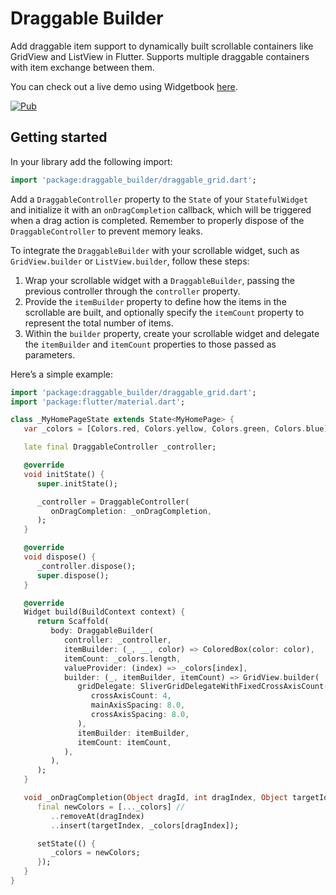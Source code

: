 # Draggable Builder

Add draggable item support to dynamically built scrollable containers like GridView and ListView in
Flutter. Supports multiple draggable containers with item exchange between them.

You can check out a live demo using Widgetbook [here](https://adbonnin.github.io/flutter_draggable_builder).

[![Pub](https://img.shields.io/pub/v/draggable_builder.svg)](https://pub.dartlang.org/packages/draggable_builder)

## Getting started

In your library add the following import:

```dart
import 'package:draggable_builder/draggable_grid.dart';
```

Add a `DraggableController` property to the `State` of your `StatefulWidget` and initialize it with
an `onDragCompletion` callback, which will be triggered when a drag action is completed. Remember to
properly dispose of the `DraggableController` to prevent memory leaks.

To integrate the `DraggableBuilder` with your scrollable widget, such as `GridView.builder` or
`ListView.builder`, follow these steps:

1. Wrap your scrollable widget with a `DraggableBuilder`, passing the previous controller through
   the `controller` property.
2. Provide the `itemBuilder` property to define how the items in the scrollable are built, and
   optionally specify the `itemCount` property to represent the total number of items.
3. Within the `builder` property, create your scrollable widget and delegate the `itemBuilder` and
   `itemCount` properties to those passed as parameters.

Here’s a simple example:

```dart
import 'package:draggable_builder/draggable_grid.dart';
import 'package:flutter/material.dart';

class _MyHomePageState extends State<MyHomePage> {
   var _colors = [Colors.red, Colors.yellow, Colors.green, Colors.blue];

   late final DraggableController _controller;

   @override
   void initState() {
      super.initState();

      _controller = DraggableController(
         onDragCompletion: _onDragCompletion,
      );
   }

   @override
   void dispose() {
      _controller.dispose();
      super.dispose();
   }

   @override
   Widget build(BuildContext context) {
      return Scaffold(
         body: DraggableBuilder(
            controller: _controller,
            itemBuilder: (_, __, color) => ColoredBox(color: color),
            itemCount: _colors.length, 
            valueProvider: (index) => _colors[index],
            builder: (_, itemBuilder, itemCount) => GridView.builder(
               gridDelegate: SliverGridDelegateWithFixedCrossAxisCount(
                  crossAxisCount: 4,
                  mainAxisSpacing: 8.0,
                  crossAxisSpacing: 8.0,
               ),
               itemBuilder: itemBuilder,
               itemCount: itemCount,
            ),
         ),
      );
   }

   void _onDragCompletion(Object dragId, int dragIndex, Object targetId, int targetIndex) {
      final newColors = [..._colors] //
         ..removeAt(dragIndex)
         ..insert(targetIndex, _colors[dragIndex]);

      setState(() {
         _colors = newColors;
      });
   }
}

```


